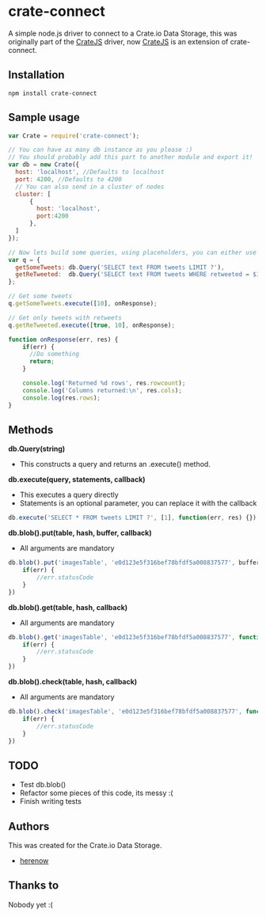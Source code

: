 crate-connect
=======

A simple node.js driver to connect to a Crate.io Data Storage, this was originally part of the [CrateJS](https://github.com/herenow/cratejs) driver, now [CrateJS](https://github.com/herenow/cratejs) is an extension of crate-connect.


Installation
----------
```
npm install crate-connect
```


Sample usage
----------

```javascript
var Crate = require('crate-connect');

// You can have as many db instance as you please :)
// You should probably add this part to another module and export it!
var db = new Crate({
  host: 'localhost', //Defaults to localhost
  port: 4200, //Defaults to 4200
  // You can also send in a cluster of nodes
  cluster: [
      {
        host: 'localhost',
        port:4200
      },
  ]
});

// Now lets build some queries, using placeholders, you can either use ? or $1, $2, $3...
var q = {
  getSomeTweets: db.Query('SELECT text FROM tweets LIMIT ?'),
  getReTweeted:  db.Query('SELECT text FROM tweets WHERE retweeted = $1 LIMIT $2'),
};

// Get some tweets
q.getSomeTweets.execute([10], onResponse);

// Get only tweets with retweets
q.getReTweeted.execute([true, 10], onResponse);

function onResponse(err, res) {
    if(err) {
      //Do something
      return;
    }

    console.log('Returned %d rows', res.rowcount);
    console.log('Columns returned:\n', res.cols);
    console.log(res.rows);
}
```


Methods
----------

**db.Query(string)**
* This constructs a query and returns an .execute() method.

**db.execute(query, statements, callback)**
* This executes a query directly
* Statements is an optional parameter, you can replace it with the callback
```javascript
db.execute('SELECT * FROM tweets LIMIT ?', [1], function(err, res) {})
```

**db.blob().put(table, hash, buffer, callback)**
* All arguments are mandatory
```javascript
db.blob().put('imagesTable', 'e0d123e5f316bef78bfdf5a008837577', buffer, function(err) {
    if(err) {
        //err.statusCode
    }
})
```

**db.blob().get(table, hash, callback)**
* All arguments are mandatory
```javascript
db.blob().get('imagesTable', 'e0d123e5f316bef78bfdf5a008837577', function(err, buffer) {
    if(err) {
        //err.statusCode
    }
})
```

**db.blob().check(table, hash, callback)**
* All arguments are mandatory
```javascript
db.blob().check('imagesTable', 'e0d123e5f316bef78bfdf5a008837577', function(err) {
    if(err) {
        //err.statusCode
    }
})
```


TODO
---------
* Test db.blob()
* Refactor some pieces of this code, its messy :(
* Finish writing tests


Authors
---------
This was created for the Crate.io Data Storage.
- [herenow](https://github.com/herenow)


Thanks to
----------
Nobody yet :(
